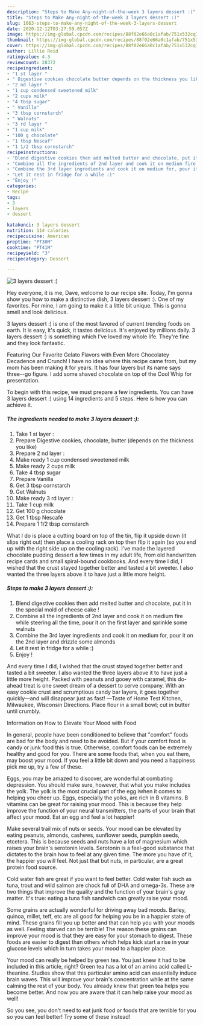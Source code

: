 ```yaml
---
description: "Steps to Make Any-night-of-the-week 3 layers dessert :)"
title: "Steps to Make Any-night-of-the-week 3 layers dessert :)"
slug: 1663-steps-to-make-any-night-of-the-week-3-layers-dessert
date: 2020-12-12T03:27:59.057Z
image: https://img-global.cpcdn.com/recipes/88f02e66a0c1afab/751x532cq70/3-layers-dessert-recipe-main-photo.jpg
thumbnail: https://img-global.cpcdn.com/recipes/88f02e66a0c1afab/751x532cq70/3-layers-dessert-recipe-main-photo.jpg
cover: https://img-global.cpcdn.com/recipes/88f02e66a0c1afab/751x532cq70/3-layers-dessert-recipe-main-photo.jpg
author: Lillie Reid
ratingvalue: 4.3
reviewcount: 28372
recipeingredient:
- "1 st layer "
- " Digestive cookies chocolate butter depends on the thickness you like"
- "2 nd layer "
- "1 cup condensed sweetened milk"
- "2 cups milk"
- "4 tbsp sugar"
- " Vanilla"
- "3 tbsp cornstarch"
- " Walnuts"
- "3 rd layer "
- "1 cup milk"
- "100 g chocolate"
- "1 tbsp Nescaf"
- "1 1/2 tbsp cornstarch"
recipeinstructions:
- "Blend digestive cookies then add melted butter and chocolate, put it in the special mold of cheese cake !"
- "Combine all the ingredients of 2nd layer and cook it on medium fire while steering all the time, pour it on the first layer and sprinkle some walnuts"
- "Combine the 3rd layer ingredients and cook it on medium for, pour it on the 2nd layer and drizzle some almonds"
- "Let it rest in fridge for a while :)"
- "Enjoy !"
categories:
- Recipe
tags:
- 3
- layers
- dessert

katakunci: 3 layers dessert 
nutrition: 114 calories
recipecuisine: American
preptime: "PT30M"
cooktime: "PT41M"
recipeyield: "3"
recipecategory: Dessert

---
```



![3 layers dessert :)](https://img-global.cpcdn.com/recipes/88f02e66a0c1afab/751x532cq70/3-layers-dessert-recipe-main-photo.jpg)

Hey everyone, it is me, Dave, welcome to our recipe site. Today, I'm gonna show you how to make a distinctive dish, 3 layers dessert :). One of my favorites. For mine, I am going to make it a little bit unique. This is gonna smell and look delicious.

3 layers dessert :) is one of the most favored of current trending foods on earth. It is easy, it's quick, it tastes delicious. It's enjoyed by millions daily. 3 layers dessert :) is something which I've loved my whole life. They're fine and they look fantastic.

Featuring Our Favorite Gelato Flavors with Even More Chocolatey Decadence and Crunch! I have no idea where this recipe came from, but my mom has been making it for years. It has four layers but its name says three--go figure. I add some shaved chocolate on top of the Cool Whip for presentation.


To begin with this recipe, we must prepare a few ingredients. You can have 3 layers dessert :) using 14 ingredients and 5 steps. Here is how you can achieve it.

<!--inarticleads1-->

##### The ingredients needed to make 3 layers dessert :):

1. Take 1 st layer :
1. Prepare  Digestive cookies, chocolate, butter (depends on the thickness you like)
1. Prepare 2 nd layer :
1. Make ready 1 cup condensed sweetened milk
1. Make ready 2 cups milk
1. Take 4 tbsp sugar
1. Prepare  Vanilla
1. Get 3 tbsp cornstarch
1. Get  Walnuts
1. Make ready 3 rd layer :
1. Take 1 cup milk
1. Get 100 g chocolate
1. Get 1 tbsp Nescafé
1. Prepare 1 1/2 tbsp cornstarch


What I do is place a cutting board on top of the tin, flip it upside down (it slips right out) then place a cooling rack on top then flip it again (so you end up with the right side up on the cooling rack). I&#39;ve made the layered chocolate pudding dessert a few times in my adult life, from old handwritten recipe cards and small spiral-bound cookbooks. And every time I did, I wished that the crust stayed together better and tasted a bit sweeter. I also wanted the three layers above it to have just a little more height. 

<!--inarticleads2-->

##### Steps to make 3 layers dessert :):

1. Blend digestive cookies then add melted butter and chocolate, put it in the special mold of cheese cake !
1. Combine all the ingredients of 2nd layer and cook it on medium fire while steering all the time, pour it on the first layer and sprinkle some walnuts
1. Combine the 3rd layer ingredients and cook it on medium for, pour it on the 2nd layer and drizzle some almonds
1. Let it rest in fridge for a while :)
1. Enjoy !


And every time I did, I wished that the crust stayed together better and tasted a bit sweeter. I also wanted the three layers above it to have just a little more height. Packed with peanuts and gooey with caramel, this do-ahead treat is one sweet dream of a dessert to serve company. With an easy cookie crust and scrumptious candy bar layers, it goes together quickly—and will disappear just as fast! —Taste of Home Test Kitchen, Milwaukee, Wisconsin Directions. Place flour in a small bowl; cut in butter until crumbly. 

Information on How to Elevate Your Mood with Food


In general, people have been conditioned to believe that "comfort" foods are bad for the body and need to be avoided. But if your comfort food is candy or junk food this is true. Otherwise, comfort foods can be extremely healthy and good for you. There are some foods that, when you eat them, may boost your mood. If you feel a little bit down and you need a happiness pick me up, try a few of these.

Eggs, you may be amazed to discover, are wonderful at combating depression. You should make sure, however, that what you make includes the yolk. The yolk is the most crucial part of the egg iwhen it comes to helping you cheer up. Eggs, especially the yolks, are rich in B vitamins. B vitamins can be great for raising your mood. This is because they help improve the function of your neural transmitters, the parts of your brain that affect your mood. Eat an egg and feel a lot happier!

Make several trail mix of nuts or seeds. Your mood can be elevated by eating peanuts, almonds, cashews, sunflower seeds, pumpkin seeds, etcetera. This is because seeds and nuts have a lot of magnesium which raises your brain's serotonin levels. Serotonin is a feel-good substance that dictates to the brain how to feel at any given time. The more you have of it, the happier you will feel. Not just that but nuts, in particular, are a great protein food source.

Cold water fish are great if you want to feel better. Cold water fish such as tuna, trout and wild salmon are chock full of DHA and omega-3s. These are two things that improve the quality and the function of your brain's gray matter. It's true: eating a tuna fish sandwich can greatly raise your mood. 

Some grains are actually wonderful for driving away bad moods. Barley, quinoa, millet, teff, etc are all good for helping you be in a happier state of mind. These grains fill you up better and that can help you with your moods as well. Feeling starved can be terrible! The reason these grains can improve your mood is that they are easy for your stomach to digest. These foods are easier to digest than others which helps kick start a rise in your glucose levels which in turn takes your mood to a happier place.

Your mood can really be helped by green tea. You just knew it had to be included in this article, right? Green tea has a lot of an amino acid called L-theanine. Studies show that this particular amino acid can essentially induce brain waves. This will improve your brain's concentration while at the same calming the rest of your body. You already knew that green tea helps you become better. And now you are aware that it can help raise your mood as well!

So you see, you don't need to eat junk food or foods that are terrible for you so you can feel better! Try some of these instead!

